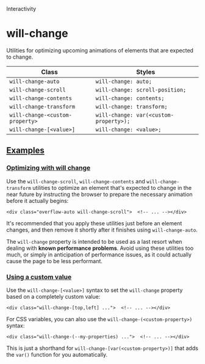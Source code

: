<!--$-->

<!--/$-->

Interactivity

# will-change

Utilities for optimizing upcoming animations of elements that are expected to change.

| Class                           | Styles                                 |
| ------------------------------- | -------------------------------------- |
| `will-change-auto`              | `will-change: auto;`                   |
| `will-change-scroll`            | `will-change: scroll-position;`        |
| `will-change-contents`          | `will-change: contents;`               |
| `will-change-transform`         | `will-change: transform;`              |
| `will-change-<custom-property>` | `will-change: var(<custom-property>);` |
| `will-change-[<value>]`         | `will-change: <value>;`                |

## [Examples](#examples)

### [Optimizing with will change](#optimizing-with-will-change)

Use the `will-change-scroll`, `will-change-contents` and `will-change-transform` utilities to optimize an element that's expected to change in the near future by instructing the browser to prepare the necessary animation before it actually begins:

```
<div class="overflow-auto will-change-scroll">  <!-- ... --></div>
```

It's recommended that you apply these utilities just before an element changes, and then remove it shortly after it finishes using `will-change-auto`.

The `will-change` property is intended to be used as a last resort when dealing with **known performance problems**. Avoid using these utilities too much, or simply in anticipation of performance issues, as it could actually cause the page to be less performant.

### [Using a custom value](#using-a-custom-value)

Use the<!-- --> `will-change-[<value>]` <!-- -->syntax<!-- --> <!-- -->to set the `will-change` property<!-- --> based on a completely custom value:

```
<div class="will-change-[top,left] ...">  <!-- ... --></div>
```

For CSS variables, you can also use the<!-- --> `will-change-(<custom-property>)` <!-- -->syntax:

```
<div class="will-change-(--my-properties) ...">  <!-- ... --></div>
```

This is just a shorthand for<!-- --> `will-change-[var(<custom-property>)]` <!-- -->that adds the `var()` function for you automatically.

<!--$-->

<!--/$-->
